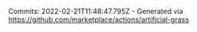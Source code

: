 Commits: 2022-02-21T11:48:47.795Z - Generated via https://github.com/marketplace/actions/artificial-grass
<br>
